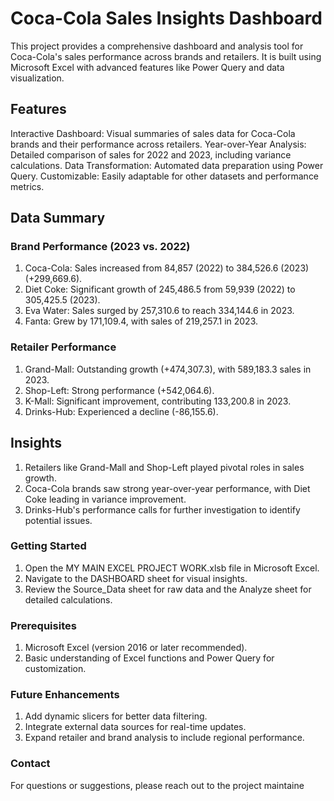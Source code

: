 # Coca-Cola Sales Insights Dashboard
This project provides a comprehensive dashboard and analysis tool for Coca-Cola's sales performance across brands and retailers. It is built using Microsoft Excel with advanced features like Power Query and data visualization.
## Features
Interactive Dashboard: Visual summaries of sales data for Coca-Cola brands and their performance across retailers.
Year-over-Year Analysis: Detailed comparison of sales for 2022 and 2023, including variance calculations.
Data Transformation: Automated data preparation using Power Query.
Customizable: Easily adaptable for other datasets and performance metrics.
## Data Summary
### Brand Performance (2023 vs. 2022)
1. Coca-Cola: Sales increased from 84,857 (2022) to 384,526.6 (2023) (+299,669.6).
2. Diet Coke: Significant growth of 245,486.5 from 59,939 (2022) to 305,425.5 (2023).
3. Eva Water: Sales surged by 257,310.6 to reach 334,144.6 in 2023.
4. Fanta: Grew by 171,109.4, with sales of 219,257.1 in 2023.
### Retailer Performance
1. Grand-Mall: Outstanding growth (+474,307.3), with 589,183.3 sales in 2023.
2. Shop-Left: Strong performance (+542,064.6).
3. K-Mall: Significant improvement, contributing 133,200.8 in 2023.
4. Drinks-Hub: Experienced a decline (-86,155.6).
## Insights
1. Retailers like Grand-Mall and Shop-Left played pivotal roles in sales growth.
2. Coca-Cola brands saw strong year-over-year performance, with Diet Coke leading in variance improvement.
3. Drinks-Hub's performance calls for further investigation to identify potential issues.
### Getting Started
1. Open the MY MAIN EXCEL PROJECT WORK.xlsb file in Microsoft Excel.
2. Navigate to the DASHBOARD sheet for visual insights.
3. Review the Source_Data sheet for raw data and the Analyze sheet for detailed calculations.
### Prerequisites
1. Microsoft Excel (version 2016 or later recommended).
2. Basic understanding of Excel functions and Power Query for customization.
### Future Enhancements
1. Add dynamic slicers for better data filtering.
2. Integrate external data sources for real-time updates.
3. Expand retailer and brand analysis to include regional performance.
### Contact
For questions or suggestions, please reach out to the project maintaine

